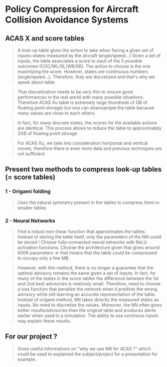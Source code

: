 # Policy Compression for Aircraft Collision Avoidance Systems


## ACAS X and score tables

> A look-up table gives the action to take when facing a given set of inputs=states measured by the aircraft (angle/speed...)
Given a set of inputs, the table associates a score to each of the 5 possible outcomes (COC/WL/SL/WR/SR). The action to choose is the one maximizing the score.
However, states are continuous numbers (angle/speed...). Therefore, they are discretized and that's why we speak about table.

> That discretization needs to be very thin to ensure good performances in the real world with many possible situations.
Therefore ACAS Xu table is extremely large (hundreds of GB of floating point storage) but one can downsample the table because many values are close to each others.

> In fact, for many discrete states, the scores for the available actions are identical.
This process allows to reduce the table to approximately 2GB of floating point storage.

> For ACAS Xu, we take into consideration horizontal and vertical moves, therefore there is even more data and previous techniques are not sufficient.


## Present two methods to compress look-up tables (= score tables)

### 1 - Origami folding

> Uses the natural symmetry present in the tables to compress them in smaller tables

### 2 - Neural Networks

> Find a robust non-linear function that approximates the tables. Instead of storing the table itself, only the parameters of the NN could be stored !
Choose fully-connected neural networks with ReLU activation functions. Choose the architecture given that gives around 600K parameters => that means that
the table could be compressed to occupy only a few MB.

> However, with this method, there is no longer a guarantee that the optimal advisory remains the same given a set of inputs. In fact, for many of the states in
the score tablen the difference between the 1st and 2nd best advisories is relatively small. Therefore, need to choose a loss function that penalize the network
when it predicts the wrong advisory while still learning an accurate representation of the table.
Instead of origami method, NN takes directly the measured states as inputs. No need to discretize the values. Moreover, the NN often gives better results/advisories
then the original table and produces alerts earlier when used in a simulation. The ability to use continous inputs may explain these results.

## For our project ?

> Gives useful informations on "why we use NN for ACAS ?" which could be used to explained the subject/project for a presentation for example.
